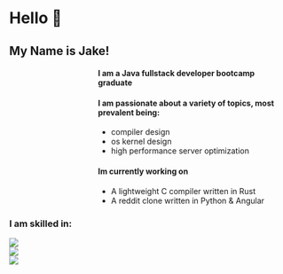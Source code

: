 <div>
  <h1>Hello 👋</h1>
  <!--   <img src="https://i.imgur.com/mBOLoZc.gif" alt="a nice pixel art of a scenic view, with a tree and leaves falling"></img> -->
  

  ## My Name is Jake!

  <div align="left" style="margin-left: 10rem;">

  #### I am a Java fullstack developer bootcamp graduate

  #### I am passionate about a variety of topics, most prevalent being:

  - compiler design
  - os kernel design
  - high performance server optimization

  #### Im currently working on

  - A lightweight C compiler written in Rust
  - A reddit clone written in Python & Angular
  </div>

  ### I am skilled in:

  <div>
    <a href="https://skillicons.dev">
      <img src="https://skillicons.dev/icons?i=rust,python,java,javascript,typescript,git,linux" /><br>
      <img src="https://skillicons.dev/icons?i=angular,arduino,aws,django,html,css,eclipse" /><br>
      <img src="https://skillicons.dev/icons?i=github,gradle,heroku,mysql,postman,spring,threejs" /><br>
    </a>
  </div>

</div>
